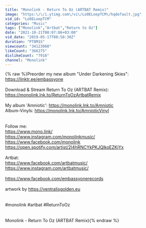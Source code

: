 ```yaml
---
title: "Monolink - Return To Oz (ARTBAT Remix)"
image: "https:\/\/i.ytimg.com\/vi\/Lo0ELoepTCM\/hqdefault.jpg"
vid_id: "Lo0ELoepTCM"
categories: "Music"
tags: ["Monolink","Artbat","Return to Oz"]
date: "2021-10-21T08:07:06+03:00"
vid_date: "2019-05-17T08:58:30Z"
duration: "PT8M1S"
viewcount: "34123060"
likeCount: "366275"
dislikeCount: "7916"
channel: "Monolink"
---
```

{% raw %}Preorder my new album &quot;Under Darkening Skies&quot;: <a rel="nofollow" target="blank" href="https://linktr.ee/embassyone">https://linktr.ee/embassyone</a><br /><br />Download &amp; Stream Return To Oz (ARTBAT Remix): <a rel="nofollow" target="blank" href="https://monolink.lnk.to/ReturnToOzArtbatRemix">https://monolink.lnk.to/ReturnToOzArtbatRemix</a><br /><br />My album 'Amniotic': <a rel="nofollow" target="blank" href="https://monolink.lnk.to/Amniotic">https://monolink.lnk.to/Amniotic</a><br />Album-Vinyls: <a rel="nofollow" target="blank" href="https://monolink.lnk.to/AmnioticVinyl">https://monolink.lnk.to/AmnioticVinyl</a><br /> <br /><br />Follow me:<br /><a rel="nofollow" target="blank" href="https://www.mono.link/">https://www.mono.link/</a><br /><a rel="nofollow" target="blank" href="https://www.instagram.com/monolinkmusic/">https://www.instagram.com/monolinkmusic/</a><br /><a rel="nofollow" target="blank" href="https://www.facebook.com/monolink">https://www.facebook.com/monolink</a><br /><a rel="nofollow" target="blank" href="https://open.spotify.com/artist/2I4hRNCYkPKJQlkoEZKjYx">https://open.spotify.com/artist/2I4hRNCYkPKJQlkoEZKjYx</a> <br /><br />Artbat:<br /><a rel="nofollow" target="blank" href="https://www.facebook.com/artbatmusic/">https://www.facebook.com/artbatmusic/</a><br /><a rel="nofollow" target="blank" href="https://www.instagram.com/artbatmusic/">https://www.instagram.com/artbatmusic/</a><br /><br /><a rel="nofollow" target="blank" href="https://www.facebook.com/embassyonerecords">https://www.facebook.com/embassyonerecords</a><br /><br />artwork by <a rel="nofollow" target="blank" href="https://ventralisgolden.eu">https://ventralisgolden.eu</a><br /><br /><br />#monolink #artbat #ReturnToOz<br /><br /><br />Monolink - Return To Oz (ARTBAT Remix){% endraw %}
